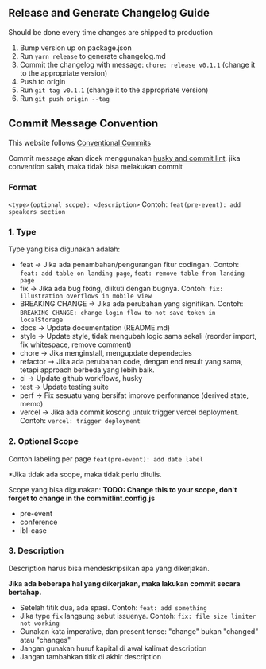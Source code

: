 ## Release and Generate Changelog Guide

Should be done every time changes are shipped to production

1. Bump version up on package.json
2. Run `yarn release` to generate changelog.md
3. Commit the changelog with message: `chore: release v0.1.1` (change it to the appropriate version)
4. Push to origin
5. Run `git tag v0.1.1` (change it to the appropriate version)
6. Run `git push origin --tag`

## Commit Message Convention

This website follows [Conventional Commits](https://www.conventionalcommits.org/en/v1.0.0/)

Commit message akan dicek menggunakan [husky and commit lint](https://theodorusclarence.com/library/husky-commitlint-prettier), jika convention salah, maka tidak bisa melakukan commit

### Format

`<type>(optional scope): <description>`
Contoh: `feat(pre-event): add speakers section`

### 1. Type

Type yang bisa digunakan adalah:

- feat → Jika ada penambahan/pengurangan fitur codingan. Contoh: `feat: add table on landing page`, `feat: remove table from landing page`
- fix → Jika ada bug fixing, diikuti dengan bugnya. Contoh: `fix: illustration overflows in mobile view`
- BREAKING CHANGE → Jika ada perubahan yang signifikan. Contoh: `BREAKING CHANGE: change login flow to not save token in localStorage`
- docs → Update documentation (README.md)
- style → Update style, tidak mengubah logic sama sekali (reorder import, fix whitespace, remove comment)
- chore → Jika menginstall, mengupdate dependecies
- refactor → Jika ada perubahan code, dengan end result yang sama, tetapi approach berbeda yang lebih baik.
- ci → Update github workflows, husky
- test → Update testing suite
- perf → Fix sesuatu yang bersifat improve performance (derived state, memo)
- vercel → Jika ada commit kosong untuk trigger vercel deployment. Contoh: `vercel: trigger deployment`

### 2. Optional Scope

Contoh labeling per page `feat(pre-event): add date label`

\*Jika tidak ada scope, maka tidak perlu ditulis.

Scope yang bisa digunakan:
**TODO: Change this to your scope, don't forget to change in the commitlint.config.js**

- pre-event
- conference
- ibl-case

### 3. Description

Description harus bisa mendeskripsikan apa yang dikerjakan.

**Jika ada beberapa hal yang dikerjakan, maka lakukan commit secara bertahap.**

- Setelah titik dua, ada spasi. Contoh: `feat: add something`
- Jika type `fix` langsung sebut issuenya. Contoh: `fix: file size limiter not working`
- Gunakan kata imperative, dan present tense: "change" bukan "changed" atau "changes"
- Jangan gunakan huruf kapital di awal kalimat description
- Jangan tambahkan titik di akhir description

